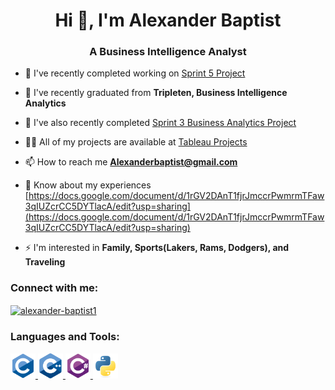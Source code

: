 <h1 align="center">Hi 👋, I'm Alexander Baptist</h1>
<h3 align="center">A Business Intelligence Analyst</h3>

- 🔭 I've recently completed working on [Sprint 5 Project](https://public.tableau.com/views/Sprint5project_17168504706360/StoryDraft?:language=en-US&:sid=&:display_count=n&:origin=viz_share_link)

- 🌱 I've recently graduated from **Tripleten, Business Intelligence Analytics**

- 🔭 I've also recently completed [Sprint 3 Business Analytics Project](https://docs.google.com/spreadsheets/d/1AWuhMIbaVD6SCRQ9rdlxAhDECxP91qoB9GEvODbCwtk/edit?usp=sharing)

- 👨‍💻 All of my projects are available at [Tableau Projects](https://public.tableau.com/app/profile/alexander.baptist3016/vizzes)

- 📫 How to reach me **Alexanderbaptist@gmail.com**

- 📄 Know about my experiences [https://docs.google.com/document/d/1rGV2DAnT1fjrJmccrPwmrmTFaw3qIUZcrCC5DYTlacA/edit?usp=sharing](https://docs.google.com/document/d/1rGV2DAnT1fjrJmccrPwmrmTFaw3qIUZcrCC5DYTlacA/edit?usp=sharing)

- ⚡ I'm interested in **Family, Sports(Lakers, Rams, Dodgers), and Traveling**

<h3 align="left">Connect with me:</h3>
<p align="left">
<a href="https://linkedin.com/in/alexander-baptist1" target="blank"><img align="center" src="https://raw.githubusercontent.com/rahuldkjain/github-profile-readme-generator/master/src/images/icons/Social/linked-in-alt.svg" alt="alexander-baptist1" height="30" width="40" /></a>
</p>

<h3 align="left">Languages and Tools:</h3>
<p align="left"> <a href="https://www.cprogramming.com/" target="_blank" rel="noreferrer"> <img src="https://raw.githubusercontent.com/devicons/devicon/master/icons/c/c-original.svg" alt="c" width="40" height="40"/> </a> <a href="https://www.w3schools.com/cpp/" target="_blank" rel="noreferrer"> <img src="https://raw.githubusercontent.com/devicons/devicon/master/icons/cplusplus/cplusplus-original.svg" alt="cplusplus" width="40" height="40"/> </a> <a href="https://www.w3schools.com/cs/" target="_blank" rel="noreferrer"> <img src="https://raw.githubusercontent.com/devicons/devicon/master/icons/csharp/csharp-original.svg" alt="csharp" width="40" height="40"/> </a> <a href="https://www.python.org" target="_blank" rel="noreferrer"> <img src="https://raw.githubusercontent.com/devicons/devicon/master/icons/python/python-original.svg" alt="python" width="40" height="40"/> </a> </p>

<!---
AlexanderBaptist/AlexanderBaptist is a ✨ special ✨ repository because its `README.md` (this file) appears on your GitHub profile.
You can click the Preview link to take a look at your changes.
--->
